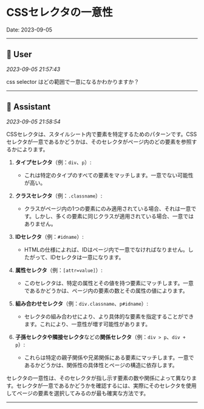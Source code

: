 # CSSセレクタの一意性

Date: 2023-09-05

---

## 👤 User
*2023-09-05 21:57:43*

css selector はどの範囲で一意になるかわかりますか？

---

## 🤖 Assistant
*2023-09-05 21:58:54*

CSSセレクタは、スタイルシート内で要素を特定するためのパターンです。CSSセレクタが一意であるかどうかは、そのセレクタがページ内のどの要素を参照するかによります。 

1. **タイプセレクタ**（例：`div`、`p`）:
    - これは特定のタイプのすべての要素をマッチします。一意でない可能性が高い。

2. **クラスセレクタ**（例：`.classname`）:
    - クラスがページ内の1つの要素にのみ適用されている場合、それは一意です。しかし、多くの要素に同じクラスが適用されている場合、一意ではありません。

3. **IDセレクタ**（例：`#idname`）:
    - HTMLの仕様によれば、IDはページ内で一意でなければなりません。したがって、IDセレクタは一意になります。

4. **属性セレクタ**（例：`[attr=value]`）:
    - このセレクタは、特定の属性とその値を持つ要素にマッチします。一意であるかどうかは、ページ内の要素の数とその属性の値によります。

5. **組み合わせセレクタ**（例：`div.classname`、`p#idname`）:
    - セレクタの組み合わせにより、より具体的な要素を指定することができます。これにより、一意性が増す可能性があります。

6. **子孫セレクタや隣接セレクタ**などの**関係セレクタ**（例：`div > p`、`div + p`）:
    - これらは特定の親子関係や兄弟関係にある要素にマッチします。一意であるかどうかは、関係性の具体性とページの構造に依存します。

セレクタの一意性は、そのセレクタが指し示す要素の数や関係によって異なります。セレクタが一意であるかどうかを確認するには、実際にそのセレクタを使用してページの要素を選択してみるのが最も確実な方法です。

---
